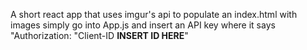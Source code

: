 A short react app that uses imgur's api to populate an index.html with images
simply go into App.js and insert an API key where it says "Authorization: "Client-ID **INSERT ID HERE**"
